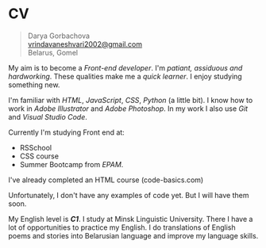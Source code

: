 # CV

>Darya Gorbachova <br>
>vrindavaneshvari2002@gmail.com <br>
>Belarus, Gomel

My aim is to become a *Front-end developer*.  I'm _patiant, assiduous and hardworking_. These qualities make me a _quick learner_.
I enjoy studying something new.

I'm familiar with _HTML_, _JavaScript_, _CSS_, _Python_ (a little bit). I know how to work in *Adobe Illustrator* and *Adobe Photoshop*. In my work I also use _Git_ and _Visual Studio Code_.

Currently I'm studying Front end at:

* RSSchool
* CSS course
* Summer Bootcamp from _EPAM_.

I've already completed an HTML course (code-basics.com)

Unfortunately, I don't have any examples of code yet. But I will have them soon.

My English level is ___C1___. I study at Minsk Linguistic University. There I have a lot of opportunities to practice my English. I do translations of English poems and stories into Belarusian language and improve my language skills.
